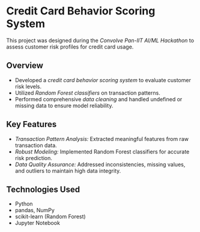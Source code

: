 # Credit Card Behavior Scoring System

This project was designed during the *Convolve Pan-IIT AI/ML Hackathon* to assess customer risk profiles for credit card usage.

## Overview

- Developed a *credit card behavior scoring system* to evaluate customer risk levels.
- Utilized *Random Forest classifiers* on transaction patterns.
- Performed comprehensive *data cleaning* and handled undefined or missing data to ensure model reliability.

## Key Features

- *Transaction Pattern Analysis:* Extracted meaningful features from raw transaction data.
- *Robust Modeling:* Implemented Random Forest classifiers for accurate risk prediction.
- *Data Quality Assurance:* Addressed inconsistencies, missing values, and outliers to maintain high data integrity.

## Technologies Used

- Python
- pandas, NumPy
- scikit-learn (Random Forest)
- Jupyter Notebook